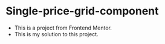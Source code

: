 # Single-price-grid-component
* This is a project from Frontend Mentor. 
* This is my solution to this project.